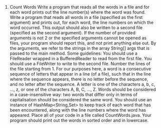 1. Count Words
   Write a program that reads all the words in a file and for each word prints out the line number(s) where the word was found.
   Write a program that reads all words in a file (specified as the first argument) and prints out, for each word, the line numbers on which the word occurred.
   This output should also be written to a second file (specified as the second argument). If the number of provided arguments is not 2 or the specified arguments cannot be opened as files, your program should report this, and not print anything else out.
   By the arguments, we refer to the strings in the array String[] args that is passed to the main method.
   Some guidelines:
   You should use a FileReader wrapped in a BufferedReader to read from the first file.
   You should use a FileWriter to write to the second file.
   Number the lines of the file starting from 1.
   For our purposes here, a word is a consecutive sequence of letters that appear in a line (of a file), such that in the line where the sequence appears, there is no letter before the sequence, and no letter after the sequence. A letter is one of the characters a, b, c, …, z, or one of the characters A, B, C, …, Z.
   Words should be considered in a case-insensitive way: two words that differ only in terms of capitalisation should be considered the same word.
   You should use an instance of HashMap<String,Set<Integer>> to keep track of each word that has been encountered, along with the line numbers where the word has appeared.
   Place all of your code in a file called CountWords.java.
   Your program should print out the words in sorted order and in lowercase. 